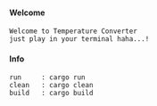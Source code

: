 #### Welcome

```
Welcome to Temperature Converter
just play in your terminal haha...!
```

#### Info

```
run     : cargo run
clean   : cargo clean
build   : cargo build
```
